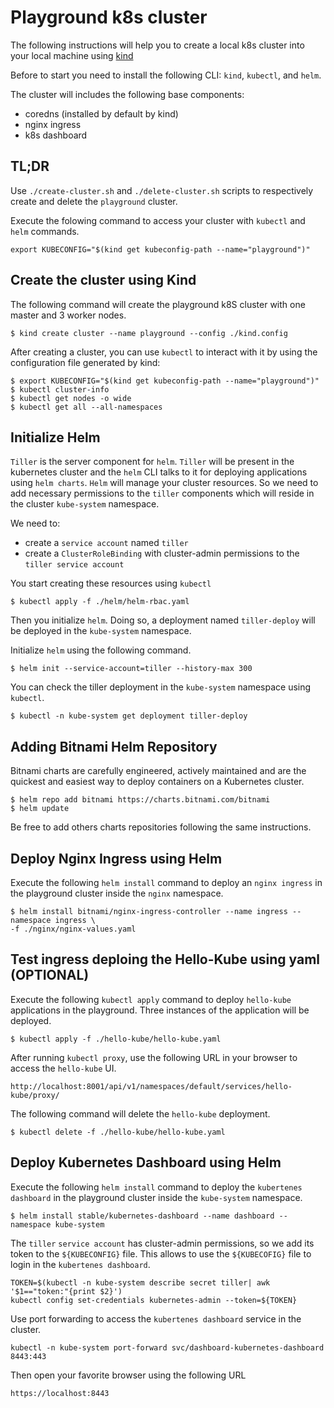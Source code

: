 # Playground k8s cluster 
The following instructions will help you to create a local k8s cluster into your local machine using [kind](https://kind.sigs.k8s.io)

Before to start you need to install the following CLI: `kind`, `kubectl`, and `helm`.

The cluster will includes the following base components:
- coredns (installed by default by kind)
- nginx ingress
- k8s dashboard

## TL;DR
Use `./create-cluster.sh` and `./delete-cluster.sh` scripts to respectively create and delete the `playground` cluster.

Execute the folowing command to access your cluster with `kubectl` and `helm` commands.
```
export KUBECONFIG="$(kind get kubeconfig-path --name="playground")"
```

## Create the cluster using Kind
The following command will create the playground k8S cluster with one master and 3 worker nodes.
```
$ kind create cluster --name playground --config ./kind.config
```

After creating a cluster, you can use `kubectl` to interact with it by using the configuration file generated by kind:
```
$ export KUBECONFIG="$(kind get kubeconfig-path --name="playground")"
$ kubectl cluster-info
$ kubectl get nodes -o wide
$ kubectl get all --all-namespaces
```

## Initialize Helm 
`Tiller` is the server component for `helm`. `Tiller` will be present in the kubernetes cluster and the `helm` CLI talks to it for deploying applications using `helm charts`.
`Helm` will manage your cluster resources. So we need to add necessary permissions to the `tiller` components which will reside in the cluster `kube-system` namespace.

We need to:
- create a `service account` named `tiller`
- create a `ClusterRoleBinding` with cluster-admin permissions to the `tiller service account`

You start creating these resources using `kubectl`
```
$ kubectl apply -f ./helm/helm-rbac.yaml
```

Then you initialize `helm`. Doing so, a deployment named `tiller-deploy` will be deployed in the `kube-system` namespace.

Initialize `helm` using the following command.
```
$ helm init --service-account=tiller --history-max 300
```

You can check the tiller deployment in the `kube-system` namespace using `kubectl`.
```
$ kubectl -n kube-system get deployment tiller-deploy 
```

## Adding Bitnami Helm Repository
Bitnami charts are carefully engineered, actively maintained and are the quickest and easiest way to deploy containers on a Kubernetes cluster. 
```
$ helm repo add bitnami https://charts.bitnami.com/bitnami
$ helm update
```
Be free to add others charts repositories following the same instructions.


## Deploy Nginx Ingress using Helm
Execute the following `helm install` command to deploy an `nginx ingress` in the playground cluster inside the `nginx` namespace. 
```
$ helm install bitnami/nginx-ingress-controller --name ingress --namespace ingress \
-f ./nginx/nginx-values.yaml
```

## Test ingress deploing the Hello-Kube using yaml (OPTIONAL)
Execute the following `kubectl apply` command to deploy `hello-kube` applications in the playground. Three instances of the application will be deployed.
```
$ kubectl apply -f ./hello-kube/hello-kube.yaml
```

After running `kubectl proxy`, use the following URL in your browser to access the `hello-kube` UI.
```
http://localhost:8001/api/v1/namespaces/default/services/hello-kube/proxy/
```

The following command will delete the `hello-kube` deployment.
```
$ kubectl delete -f ./hello-kube/hello-kube.yaml
```

## Deploy Kubernetes Dashboard using Helm 
Execute the following `helm install` command to deploy the `kubertenes dashboard` in the playground cluster inside the `kube-system` namespace.
```
$ helm install stable/kubernetes-dashboard --name dashboard --namespace kube-system
```

The `tiller` `service account` has cluster-admin permissions, so we add its token to the `${KUBECONFIG}` file. This allows to use the `${KUBECOFIG}` file to login in the `kubertenes dashboard`.
```
TOKEN=$(kubectl -n kube-system describe secret tiller| awk '$1=="token:"{print $2}')
kubectl config set-credentials kubernetes-admin --token=${TOKEN}
```

Use port forwarding to access the `kubertenes dashboard` service in the cluster.
```
kubectl -n kube-system port-forward svc/dashboard-kubernetes-dashboard 8443:443
```

Then open your favorite browser using the following URL
```
https://localhost:8443
```


